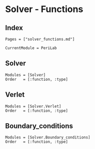 # Solver - Functions

## Index

```@index
Pages = ["solver_functions.md"]
```

```@meta
CurrentModule = PeriLab
```

## Solver

```@autodocs
Modules = [Solver]
Order   = [:function, :type]
```

## Verlet

```@autodocs
Modules = [Solver.Verlet]
Order   = [:function, :type]
```

## Boundary_conditions

```@autodocs
Modules = [Solver.Boundary_conditions]
Order   = [:function, :type]
```
